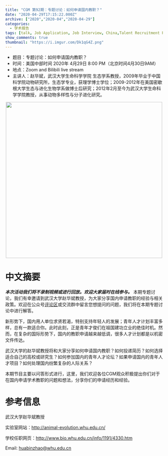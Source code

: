 ```yaml
---
title: "CGM 第92期：专题讨论：如何申请国内教职？"
date: "2020-04-29T17:15:22.000Z"
archive: ["2020","2020-04","2020-04-29"]
categories:
  - 学术报告
tags: [talk, Job Application, Job Interview, China,Talent Recruitment Project, Young Talents]
show_comments: true
thumbnail: "https://i.imgur.com/Dk1qG4Z.png"
---
```


- 题目：专题讨论：如何申请国内教职？
- 时间：美国中部时间 2020年 4月29日 8:00 PM（北京时间4月30日9AM）
- 地点：Zoom and Bilibili live stream
- 主讲人：赵华斌，武汉大学生命科学学院 生态学系教授，2009年毕业于中国科学院动物研究所，生态学专业，获理学博士学位；2009-2012年在美国密歇根大学生态与进化生物学系做博士后研究；2012年2月至今为武汉大学生命科学学院教授，从事动物多样性与分子进化研究。

<div align="center">
<img src="https://i.imgur.com/BWe2W9a.jpg" height=500>
</div>

# 中文摘要

***本次活动我们将不录制视频或进行回放。欢迎大家届时在线参与。*** 本期专题讨论，我们有幸邀请到武汉大学赵华斌教授，为大家分享国内申请教职的经验与相关政策。欢迎在公众号[评论区](https://mp.weixin.qq.com/s/S0U09kp4XwBUNU5NbWLgQg)或交流群中留言您想提问的问题，我们将在本期专题讨论中进行解答。
 
新形势下，国内用人单位求贤若渴，特别支持年轻人的发展；青年人才计划丰富多样，总有一款适合你。此时此刻，正是青年才俊们在祖国建功立业的绝佳时机。然而，在复杂的国际形势下，国内的教职申请越来越低调，很多人才计划都是以机密文件传达。

武汉大学的赵华斌教授将和大家分享如何申请国内教职？如何投递简历？如何选择适合自己的高校或研究生？如何参加国内的青年人才论坛？如果申请国内的青年人才项目？如何处理国内纷繁复杂的人际关系？

本期节目主要以问答形式进行，这里，我们欢迎各位CGM观众积极提出你们对于在国内申请学术教职的问题和想法，分享你们的申请经历和经验。

# 参考信息

武汉大学赵华斌教授

实验室网站：http://animal-evolution.whu.edu.cn/

学校任职网页：http://www.bio.whu.edu.cn/info/1191/4330.htm

Email: huabinzhao@whu.edu.cn


